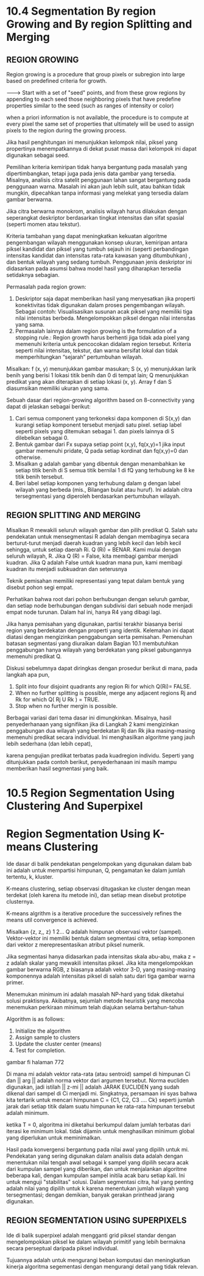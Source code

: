 # 10.4 Segmentation By region Growing and By region Splitting and Merging

## REGION GROWING
Region growing is a procedure that group pixels or subregion into large based on predefined criteria for growth.

---> Start with a set of  "seed" points, and from these grow regions by appending to each seed those neighboring pixels that have predefine properties similar to the seed (such as ranges of intensity or color)

when a priori information is not available, the procedure is to compute at every pixel the same set of properties that ultimately will be used to assign pixels to the region during the growing process.

Jika hasil penghitungan ini menunjukkan kelompok nilai, piksel yang propertinya menempatkannya di dekat pusat massa dari kelompok ini dapat digunakan sebagai seed.

Pemilihan kriteria kemiripan tidak hanya bergantung pada masalah yang dipertimbangkan, tetapi juga pada jenis data gambar yang tersedia. Misalnya, analisis citra satelit penggunaan lahan sangat bergantung pada penggunaan warna. Masalah ini akan jauh lebih sulit, atau bahkan tidak mungkin, dipecahkan tanpa informasi yang melekat yang tersedia dalam gambar berwarna.

Jika citra berwarna monokrom, analisis wilayah harus dilakukan dengan seperangkat deskriptor berdasarkan tingkat intensitas dan sifat spasial (seperti momen atau tekstur).

Kriteria tambahan yang dapat meningkatkan kekuatan algoritme pengembangan wilayah menggunakan konsep ukuran, kemiripan antara piksel kandidat dan piksel yang tumbuh sejauh ini (seperti perbandingan intensitas kandidat dan intensitas rata-rata kawasan yang ditumbuhkan) , dan bentuk wilayah yang sedang tumbuh. Penggunaan jenis deskriptor ini didasarkan pada asumsi bahwa model hasil yang diharapkan tersedia setidaknya sebagian.

Permasalah pada region grown:
1. Deskriptor saja dapat memberikan hasil yang menyesatkan jika properti konektivitas tidak digunakan dalam proses pengembangan wilayah.
Sebagai contoh: Visualisasikan susunan acak piksel yang memiliki tiga nilai intensitas berbeda. Mengelompokkan piksel dengan nilai intensitas yang sama.
2. Permasalah lainnya dalam region growing is the formulation of a stopping rule.: Region growth harus berhenti jiga tidak ada pixel yang memenuhi kriteria untuk pencocokan didalam region tersebut. Kriteria seperti nilai intensitas, tekstur, dan warna bersifat lokal dan tidak memperhitungkan “sejarah” pertumbuhan wilayah. 

Misalkan: f (x, y) menunjukkan gambar masukan; 
S (x, y) menunjukkan larik benih yang berisi 1 lokasi titik benih dan 0 di tempat lain; 
Q menunjukkan predikat yang akan diterapkan di setiap lokasi (x, y). 
Array f dan S diasumsikan memiliki ukuran yang sama.


Sebuah dasar dari region-growing algorithm based on 8-connectivity yang dapat di jelaskan sebagai berikut:
1. Cari semua component yang terkoneksi dapa komponen di S(x,y) dan kurangi setiap komponent tersebut menjadi satu pixel. setiap label seperti pixels yang ditemukan sebagai 1. dan pixels lainnya di S dilebelkan sebagai 0.
2. Bentuk gambar dari Fx supaya setiap point (x,y), fq(x,y)=1 jika input gambar memenuhi pridate, Q pada setiap kordinat dan fq(x,y)=0 dan otherwise.
3. Misalkan g adalah gambar yang dibentuk dengan menambahkan ke setiap titik benih di S semua titik bernilai 1 di fQ yang terhubung ke 8 ke titik benih tersebut.
4. Beri label setiap komponen yang terhubung dalam g dengan label wilayah yang berbeda (mis., Bilangan bulat atau huruf). Ini adalah citra tersegmentasi yang diperoleh berdasarkan pertumbuhan wilayah.

## REGION SPLITTING AND MERGING

Misalkan R mewakili seluruh wilayah gambar dan pilih predikat Q.
Salah satu pendekatan untuk mensegmentasi R adalah dengan membaginya secara berturut-turut menjadi daerah kuadran yang lebih kecil dan lebih kecil sehingga, untuk setiap daerah Ri.
Q (Ri) = BENAR. Kami mulai dengan seluruh wilayah, R.
Jika Q (R) = False, kita membagi gambar menjadi kuadran.
Jika Q adalah False untuk kuadran mana pun, kami membagi kuadran itu menjadi subkuadran dan seterusnya

Teknik pemisahan memiliki representasi yang tepat dalam bentuk yang disebut pohon segi empat.

Perhatikan bahwa root dari pohon berhubungan dengan seluruh gambar, dan setiap node berhubungan dengan subdivisi dari sebuah node menjadi empat node turunan. Dalam hal ini, hanya R4 yang dibagi lagi.

Jika hanya pemisahan yang digunakan, partisi terakhir biasanya berisi region yang berdekatan dengan properti yang identik. Kelemahan ini dapat diatasi dengan mengizinkan penggabungan serta pemisahan. Pemenuhan batasan segmentasi yang diuraikan dalam Bagian 10.1 membutuhkan penggabungan hanya wilayah yang berdekatan yang piksel gabungannya memenuhi predikat Q.

Diskusi sebelumnya dapat diringkas dengan prosedur berikut di mana, pada langkah apa pun,

1. Split into four disjoint quadrants any region Ri for which Q(Ri)= FALSE.
2. When no further splitting is possible, merge any adjacent regions Rj and Rk for which Q( Rj U Rk ) = TRUE.
3. Stop when no further mergin is possible.

Berbagai variasi dari tema dasar ini dimungkinkan. Misalnya, hasil penyederhanaan yang signifikan
jika di Langkah 2 kami mengizinkan penggabungan dua wilayah yang berdekatan Rj dan Rk
jika masing-masing memenuhi predikat secara individual. Ini menghasilkan algoritme yang jauh lebih sederhana (dan lebih cepat),

karena pengujian predikat terbatas pada kuadregion individu. Seperti yang ditunjukkan pada contoh berikut, penyederhanaan ini masih mampu memberikan hasil segmentasi yang baik.


# 10.5 Region Segmentation Using Clustering And Superpixel

# Region Segmentation Using K-means Clustering
Ide dasar di balik pendekatan pengelompokan yang digunakan dalam bab ini adalah untuk mempartisi himpunan, Q, pengamatan ke dalam jumlah tertentu, k, kluster.

K-means clustering, setiap observasi ditugaskan ke cluster dengan mean terdekat (oleh karena itu metode ini), dan setiap mean disebut prototipe clusternya.

K-means algrithm is a iterative procedure the successively refines the means util convergence is achieved.

Misalkan {z, z,, z} 1 2… Q adalah himpunan observasi vektor (sampel). Vektor-vektor ini memiliki bentuk dalam segmentasi citra, setiap komponen dari vektor z merepresentasikan atribut piksel numerik.

Jika segmentasi hanya didasarkan pada intensitas skala abu-abu, maka z = z adalah skalar yang mewakili intensitas piksel. Jika kita mengelompokkan gambar berwarna RGB, z biasanya adalah vektor 3-D, yang masing-masing komponennya adalah intensitas piksel di salah satu dari tiga gambar warna primer.

Menemukan minimum ini adalah masalah NP-hard yang tidak diketahui solusi praktisnya. Akibatnya, sejumlah metode heuristik yang mencoba menemukan perkiraan minimum telah diajukan selama bertahun-tahun

Algorithm is as follows:
1. Initialize the algorithm
2. Assign sample to clusters
3. Update the cluster center (means)
4. Test for completion.

gambar fi halaman 772

Di mana mi adalah vektor rata-rata (atau sentroid) sampel di himpunan Ci dan || arg || adalah norma vektor dari argumen tersebut. Norma eucliden digunakan, jadi istilah || z-mi || adalah JARAK EUCLIDEN yang sudah dikenal dari sampel di Ci menjadi mi. Singkatnya, persamaan ini syas bahwa kita tertarik untuk mencari himpunan C = {C1, C2, C3 .... Ck} seperti jumlah jarak dari setiap titik dalam suatu himpunan ke rata-rata himpunan tersebut adalah minimum.

ketika T = 0, algoritma ini diketahui berkumpul dalam jumlah terbatas dari iterasi ke minimum lokal. tidak dijamin untuk menghasilkan minimum global yang diperlukan untuk meminimalkan.

Hasil pada konvergensi bergantung pada nilai awal yang dipilih untuk mi. Pendekatan yang sering digunakan dalam analisis data adalah dengan menentukan nilai tengah awal sebagai k sampel yang dipilih secara acak dari kumpulan sampel yang diberikan, dan untuk menjalankan algoritme beberapa kali, dengan kumpulan sampel initila acak baru setiap kali. Ini untuk menguji "stabilitas" solusi. Dalam segmentasi citra, hal yang penting adalah nilai yang dipilih untuk k karena menentukan jumlah wilayah yang tersegmentasi; dengan demikian, banyak gerakan printhead jarang digunakan.

## REGION SEGMENTATION USING SUPERPIXELS

Ide di balik superpixel adalah mengganti grid piksel standar dengan mengelompokkan piksel ke dalam wilayah primitif yang lebih bermakna secara perseptual daripada piksel individual.

Tujuannya adalah untuk mengurangi beban komputasi dan meningkatkan kinerja algoritma segementasi dengan mengurangi detail yang tidak relevan.



